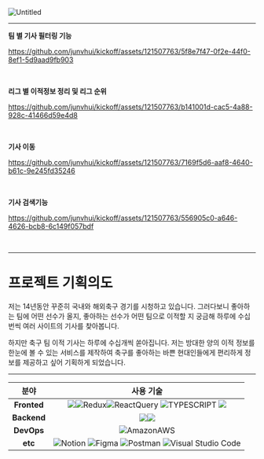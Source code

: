 

![Untitled](https://github.com/junvhui/kickoff/assets/121507763/2b67fb18-325c-4ad0-ad73-84f37e8ecf64)


---



**팀 별 기사 필터링 기능**

https://github.com/junvhui/kickoff/assets/121507763/5f8e7f47-0f2e-44f0-8ef1-5d9aad9fb903

<br/>

**리그 별 이적정보 정리 및 리그 순위**



https://github.com/junvhui/kickoff/assets/121507763/b141001d-cac5-4a88-928c-41466d59e4d8

<br/>

**기사 이동**



https://github.com/junvhui/kickoff/assets/121507763/7169f5d6-aaf8-4640-b61c-9e245fd35246

<br/>

**기사 검색기능**



https://github.com/junvhui/kickoff/assets/121507763/556905c0-a646-4626-bcb8-6c149f057bdf

<br/>


---
# 프로젝트 기획의도
저는 14년동안 꾸준히 국내와 해외축구 경기를 시청하고 있습니다. 그러다보니 좋아하는 팀에 어떤 선수가 올지, 좋아하는 선수가 어떤 팀으로 이적할 지 궁금해 하루에 수십번씩 여러 사이트의 기사를 찾아봅니다.

하지만 축구 팀 이적 기사는 하루에 수십개씩 쏟아집니다. 저는 방대한 양의 이적 정보를 한눈에 볼 수 있는 서비스를 제작하여 축구를 좋아하는 바쁜 현대인들에게 편리하게 정보를 제공하고 싶어 기획하게 되었습니다.


----

<div align =center>

분야| 사용 기술|
:--------:|:------------------------------:|
**Fronted** | <img src="https://img.shields.io/badge/React-61DAFB?style=for-the-badge&logo=React&logoColor=white"><img alt="Redux" src ="https://img.shields.io/badge/Redux-0075EB.svg?&style=for-the-badge&logo=Revolut&logoColor=white"/><img alt="ReactQuery" src ="https://img.shields.io/badge/ReactQuery-FF4154.svg?&style=for-the-badge&logo=ReactQuery&logoColor=white"/> <img alt="TYPESCRIPT" src ="https://img.shields.io/badge/TypeScript-3178C6.svg?&style=for-the-badge&logo=TypeScript&logoColor=white"/> <img src="https://img.shields.io/badge/styled components-DB7093?style=for-the-badge&logo=styled-components&logoColor=white"/>
**Backend** | <img src="https://img.shields.io/badge/MongoDB-ED8B00?style=for-the-badge&logo=openjdk&logoColor=white"><img src="https://img.shields.io/badge/Express-6DB33F?style=for-the-badge&logo=Spring&logoColor=white">
**DevOps** | <img alt="AmazonAWS" src ="https://img.shields.io/badge/AWS-FF9900.svg?&style=for-the-badge&logo=AmazonAWS&logoColor=white"/>
**etc** |  ![Notion](https://img.shields.io/static/v1?style=for-the-badge&message=Notion&color=000000&logo=Notion&logoColor=FFFFFF&label=) ![Figma](https://img.shields.io/static/v1?style=for-the-badge&message=Figma&color=F24E1E&logo=Figma&logoColor=FFFFFF&label=) ![Postman](https://img.shields.io/static/v1?style=for-the-badge&message=Postman&color=FF6C37&logo=Postman&logoColor=FFFFFF&label=) ![Visual Studio Code](https://img.shields.io/static/v1?style=for-the-badge&message=Visual+Studio+Code&color=007ACC&logo=Visual+Studio+Code&logoColor=FFFFFF&label=)
</div>





